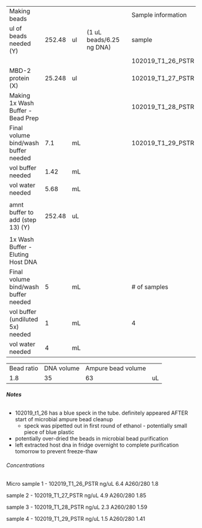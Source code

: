 
|   |   |   |   |   |   |   |   |   |   |   |   |   |   |
|---|---|---|---|---|---|---|---|---|---|---|---|---|---|
|Making beads|||||Sample information|||||||||
|ul of beads needed (Y)|252.48|ul|(1 uL beads/6.25 ng DNA)||sample|ng/ul|volume of sample (ul)|ng* of sample|Volume beads (ul) (Z)|Volume wash buffer x5 (ul)|Total volume (ul)|Added beads cleanup|Total volume|
||||||102019_T1_26_PSTR|23.1|30|693|110.88|7.5|148.38|267.084|415.464|
|MBD-2 protein (X)|25.248|ul|||102019_T1_27_PSTR|19.1|30|573|91.68|7.5|129.18|232.524|361.704|
|Making 1x Wash Buffer - Bead Prep|||||102019_T1_28_PSTR|7.2|30|216|34.56|7.5|72.06|129.708|201.768|
|Final volume bind/wash buffer needed|7.1|mL|||102019_T1_29_PSTR|3.2|30|96|15.36|7.5|52.86|95.148|148.008|
|vol buffer needed|1.42|mL||||||||||||
|vol water needed|5.68|mL||||||||||||
|||||||||||||||
|amnt buffer to add (step 13) (Y)|252.48|uL||||||||||||
|||||||||||||||
|1x Wash Buffer - Eluting Host DNA||||||||||||||
|Final volume bind/wash buffer needed|5|mL|||# of samples|||Total # DNA||||||
|vol buffer (undiluted 5x) needed|1|mL|||4|||1578||||724.464||
|vol water needed|4|mL||||||||||297||


|   |   |   |   |
|---|---|---|---|
|Bead ratio|DNA volume|Ampure bead volume||
|1.8|35|63|uL|

###### **Notes** 
- 102019_t1_26 has a blue speck in the tube. definitely appeared AFTER start of microbial ampure bead cleanup 
	- speck was pipetted out in first round of ethanol - potentially small piece of blue plastic 
- potentially over-dried the beads in microbial bead purification 
- left extracted host dna in fridge overnight to complete purification tomorrow to prevent freeze-thaw

###### Concentrations

Micro 
sample 1 - 102019_T1_26_PSTR
ng/uL 6.4
A260/280 1.8

sample 2 - 102019_T1_27_PSTR
ng/uL 4.9
A260/280 1.85

sample 3 - 102019_T1_28_PSTR
ng/uL 2.3
A260/280 1.59

sample 4 - 102019_T1_29_PSTR
ng/uL 1.5
A260/280 1.41